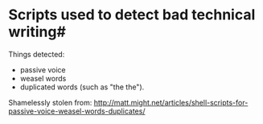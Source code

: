 # Scripts used to detect bad technical writing#

Things detected:
- passive voice
- weasel words
- duplicated words (such as "the the").

Shamelessly stolen from: http://matt.might.net/articles/shell-scripts-for-passive-voice-weasel-words-duplicates/ 

